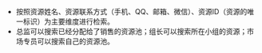 - 按照资源姓名、资源联系方式（手机、QQ、邮箱、微信）、资源ID（资源的唯一标识）为主要维度进行检索。
- 总监可以搜索已经分配给了销售的资源池；组长可以搜索所在小组的资源；市场专员可以搜索自己的资源池。